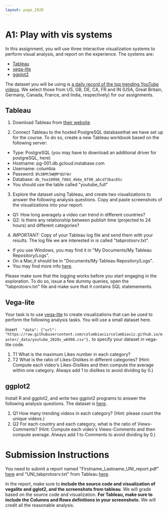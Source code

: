 ```yaml
---
layout: page_2020
---
```



# A1: Play with vis systems

In this assignment, you will use three interactive visualization systems to perform visual analysis, and report on the experience.  The systems are:

* [Tableau](https://www.tableau.com/)
* [vega-lite](https://vega.github.io/editor/#/custom/vega-lite)
* [ggplot2](https://ggplot2.tidyverse.org/)

The dataset you will be using is [a daily record of the top trending YouTube videos](https://www.kaggle.com/datasnaek/youtube-new). We select those from US, GB, DE, CA, FR and IN (USA, Great Britain, Germany, Canada, France, and India, respectively) for our assignments. 


## Tableau

1. Download Tableau from [their website](https://www.tableau.com/).  

2. Connect Tableau to the hosted PostgreSQL databasethat we have set up for the course.
To do so, create a new Tableau workbook based on the following server:
  * Type: PostgreSQL (you may have to download an additional driver for postgreSQL, here)
  * Hostname: pg-001.db.gcloud.instabase.com
  * Username: columbia
  * Password: `B%38Mt5W@M*QU?Ar`
  * Database: `db_fea10998_f88d_4b6e_8f90_a6cd73bac65c`
  * You should use the table called "youtube_full"

3. Explore the dataset using Tableau, and create two visualizations to answer the following analysis questions.  Copy and paste screenshots of the visualizations into your report:

  * Q1: How long averagely a video can trend in different countries?
  * Q2: Is there any relationship between publish time (projected to 24 hours) and different categories?

4. *IMPORTANT:* Copy of your Tableau log file and send them with your results. The log file we are interested in is called "tabprotosrv.txt".
  * If you use Windows, you may find it in "My Documents/My Tableau Repository/Logs".
  * On a Mac,it should be in "Documents/My Tableau Repository/Logs".
  * You may find more info [here](http://kb.tableau.com/articles/howto/viewing-underlying-sql-queries-desktop).

Please make sure that the logging works before you start engaging in the exploration. To do so, issue a few dummy queries, open the "tabprotosrv.txt" file and make sure that it contains SQL statemements.


## Vega-lite
 
Your task is to use [vega-lite](https://vega.github.io/editor/#/examples/vega-lite/) to create visualizations that can be used to perform the following analysis tasks. You will use a small dataset here. 

Insert `  "data": {"url": "https://raw.githubusercontent.com/columbiaviz/columbiaviz.github.io/master/_data/youtube_2020s_w6998.csv"},` to specify your dataset in vega-lite code.

1. T1 What is the maximum Likes number in each category?
2. T2 What is the ratio of Likes-Dislikes in different categories? (Hint: Compute each video's  Likes-Dislikes and then compute the average within one category.  Always add 1 to dislikes to avoid dividing by 0.)

## ggplot2

Install R and ggplot2, and write two ggplot2 programs to answer the following analysis questions. The dataset is [here](https://raw.githubusercontent.com/columbiaviz/columbiaviz.github.io/master/_data/youtube_full_2020s_w6998.csv).

1. Q1 How many trending videos in each category? (Hint: please count the unique videos.)
2. Q2 For each country and each category, what is the ratio of Views-Comments? (Hint: Compute each video's  Views-Comments and then compute average.  Always add 1 to Comments to avoid dividing by 0.)


# Submission Instructions

You need to submit a report named "Firstname\_Lastname\_UNI\_report.pdf" [here](https://www.dropbox.com/request/0wSQU5JaVJvzXDHl97Mg) and "UNI\_tabprotosrv.txt" from Tableau [here](https://www.dropbox.com/request/9PsN3uvTXtnsG6rbwFHM).  

In the report, make sure to **include the source code and visualization of vegalite and gglot2, and the screenshots from tableau**.  We will grade based on the source code and visualization. **For Tableau, make sure to include the Columns and Rows definitions in your screenshots.** We will credit all the reasonable analysis. 


 

